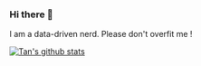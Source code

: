 ### Hi there 👋

I am a data-driven nerd. Please don't overfit me !

[![Tan's github stats](https://github-readme-stats.vercel.app/api?username=tranctan&count_private=true&theme=tokyonight&show_icons=true)](https://github.com/anuraghazra/github-readme-stats)

<!--
**tranctan/tranctan** is a ✨ _special_ ✨ repository because its `README.md` (this file) appears on your GitHub profile.

Here are some ideas to get you started:

- 🔭 I’m currently working on ...
- 🌱 I’m currently learning ...
- 👯 I’m looking to collaborate on ...
- 🤔 I’m looking for help with ...
- 💬 Ask me about ...
- 📫 How to reach me: ...
- 😄 Pronouns: ...
- ⚡ Fun fact: ...
-->
